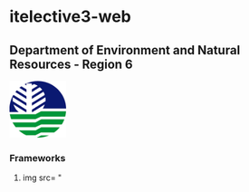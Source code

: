 # itelective3-web
##  Department of Environment and Natural Resources - Region 6
<img src= "download (3).png" width = "100">

### Frameworks
1. img src= "
